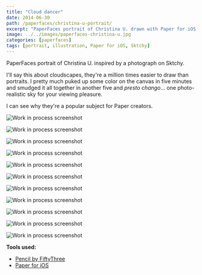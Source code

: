 ```yaml
---
title: "Cloud dancer"
date: 2014-06-30
path: /paperfaces/christina-u-portrait/
excerpt: "PaperFaces portrait of Christina U. drawn with Paper for iOS on an iPad."
image: ../../images/paperfaces-christina-u.jpg
categories: [paperfaces]
tags: [portrait, illustration, Paper for iOS, Sktchy]
---
```


PaperFaces portrait of Christina U. inspired by a photograph on Sktchy.

I'll say this about cloudscapes, they're a million times easier to draw than portraits. I pretty much puked up some color on the canvas in five minutes and smudged it all together in another five and *presto chango*… one photo-realistic sky for your viewing pleasure.

I can see why they're a popular subject for Paper creators.

![Work in process screenshot](../../images/paperfaces-christina-u-process-1-lg.jpg)

![Work in process screenshot](../../images/paperfaces-christina-u-process-2-lg.jpg)

![Work in process screenshot](../../images/paperfaces-christina-u-process-3-lg.jpg)

![Work in process screenshot](../../images/paperfaces-christina-u-process-4-lg.jpg)

![Work in process screenshot](../../images/paperfaces-christina-u-process-5-lg.jpg)

![Work in process screenshot](../../images/paperfaces-christina-u-process-6-lg.jpg)

![Work in process screenshot](../../images/paperfaces-christina-u-process-7-lg.jpg)

![Work in process screenshot](../../images/paperfaces-christina-u-process-8-lg.jpg)

![Work in process screenshot](../../images/paperfaces-christina-u-process-9-lg.jpg)

![Work in process screenshot](../../images/paperfaces-christina-u-process-10-lg.jpg)

![Work in process screenshot](../../images/paperfaces-christina-u-process-11-lg.jpg)

**Tools used:**

- [Pencil by FiftyThree](https://amzn.to/35tCkJW)
- [Paper for iOS](https://paper.bywetransfer.com/)
